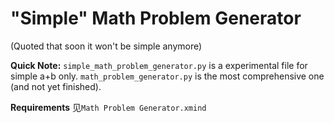 # "Simple" Math Problem Generator
(Quoted that soon it won't be simple anymore)

**Quick Note:** `simple_math_problem_generator.py` is a experimental file for 
simple a+b only. `math_problem_generator.py` is the most comprehensive one 
(and not yet finished).

**Requirements** 见`Math Problem Generator.xmind`
    
    